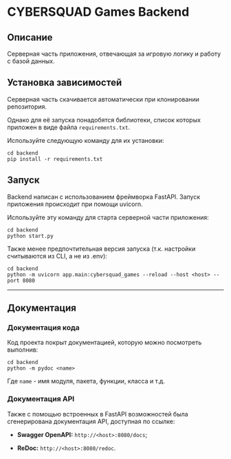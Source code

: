 # CYBERSQUAD Games Backend



## Описание

Серверная часть приложения, отвечающая за игровую логику и работу с базой данных.

## Установка зависимостей

Серверная часть скачивается автоматически при клонировании репозитория.

Однако для её запуска понадобятся библиотеки, список которых приложен в виде файла `requirements.txt`.

Используйте следующую команду для их установки:

```pycon
cd backend
pip install -r requirements.txt
```

## Запуск

Backend написан с использованием фреймворка FastAPI. Запуск приложения происходит при помощи uvicorn.

Используйте эту команду для старта серверной части приложения:

```pycon
cd backend
python start.py
```

Также менее предпочтительная версия запуска (т.к. настройки считываются из CLI, а не из .env):

```pycon
cd backend
python -m uvicorn app.main:cybersquad_games --reload --host <host> --port 8080
```

***

## Документация

### Документация кода

Код проекта покрыт документацией, которую можно посмотреть выполнив:

```pycon
cd backend
python -m pydoc <name>
```

Где `name` - имя модуля, пакета, функции, класса и т.д.

### Документация API

Также с помощью встроенных в FastAPI возможностей была сгенерирована документация API, доступная по ссылке:

* **Swagger OpenAPI:** `http://<host>:8080/docs`;

* **ReDoc:** `http://<host>:8080/redoc`.
